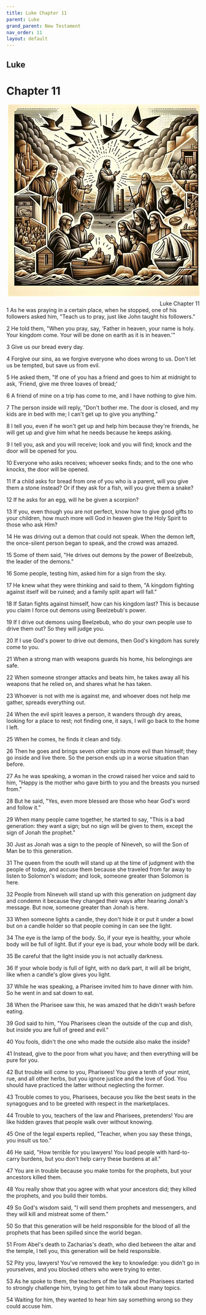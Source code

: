```yaml
---
title: Luke Chapter 11
parent: Luke
grand_parent: New Testament
nav_order: 11
layout: default
---
```


## Luke

# Chapter 11

<div style="clear: both; text-align: right;">
    <img src="/assets/Image/Luke/500/11.jpg" alt="Luke Chapter 11" class="chapter-image" style="max-width: 100%; height: auto; float: right; margin: 0 0 10px 10px; padding-left: 10%;">
    <figcaption style="font-size: 14px;">Luke Chapter 11</figcaption>
</div>
1 As he was praying in a certain place, when he stopped, one of his followers asked him, "Teach us to pray, just like John taught his followers."

2 He told them, "When you pray, say, 'Father in heaven, your name is holy. Your kingdom come. Your will be done on earth as it is in heaven.'"

3 Give us our bread every day.

4 Forgive our sins, as we forgive everyone who does wrong to us. Don't let us be tempted, but save us from evil.

5 He asked them, "If one of you has a friend and goes to him at midnight to ask, 'Friend, give me three loaves of bread;'

6 A friend of mine on a trip has come to me, and I have nothing to give him.

7 The person inside will reply, "Don't bother me. The door is closed, and my kids are in bed with me; I can't get up to give you anything."

8 I tell you, even if he won't get up and help him because they're friends, he will get up and give him what he needs because he keeps asking.

9 I tell you, ask and you will receive; look and you will find; knock and the door will be opened for you.

10 Everyone who asks receives; whoever seeks finds; and to the one who knocks, the door will be opened.

11 If a child asks for bread from one of you who is a parent, will you give them a stone instead? Or if they ask for a fish, will you give them a snake?

12 If he asks for an egg, will he be given a scorpion?

13 If you, even though you are not perfect, know how to give good gifts to your children, how much more will God in heaven give the Holy Spirit to those who ask Him?

14 He was driving out a demon that could not speak. When the demon left, the once-silent person began to speak, and the crowd was amazed.

15 Some of them said, "He drives out demons by the power of Beelzebub, the leader of the demons."

16 Some people, testing him, asked him for a sign from the sky.

17 He knew what they were thinking and said to them, "A kingdom fighting against itself will be ruined; and a family split apart will fall."

18 If Satan fights against himself, how can his kingdom last? This is because you claim I force out demons using Beelzebub's power.

19 If I drive out demons using Beelzebub, who do your own people use to drive them out? So they will judge you.

20 If I use God's power to drive out demons, then God's kingdom has surely come to you.

21 When a strong man with weapons guards his home, his belongings are safe.

22 When someone stronger attacks and beats him, he takes away all his weapons that he relied on, and shares what he has taken.

23 Whoever is not with me is against me, and whoever does not help me gather, spreads everything out.

24 When the evil spirit leaves a person, it wanders through dry areas, looking for a place to rest; not finding one, it says, I will go back to the home I left.

25 When he comes, he finds it clean and tidy.

26 Then he goes and brings seven other spirits more evil than himself; they go inside and live there. So the person ends up in a worse situation than before.

27 As he was speaking, a woman in the crowd raised her voice and said to him, "Happy is the mother who gave birth to you and the breasts you nursed from."

28 But he said, "Yes, even more blessed are those who hear God's word and follow it."

29 When many people came together, he started to say, "This is a bad generation: they want a sign; but no sign will be given to them, except the sign of Jonah the prophet."

30 Just as Jonah was a sign to the people of Nineveh, so will the Son of Man be to this generation.

31 The queen from the south will stand up at the time of judgment with the people of today, and accuse them because she traveled from far away to listen to Solomon's wisdom; and look, someone greater than Solomon is here.

32 People from Nineveh will stand up with this generation on judgment day and condemn it because they changed their ways after hearing Jonah's message. But now, someone greater than Jonah is here.

33 When someone lights a candle, they don't hide it or put it under a bowl but on a candle holder so that people coming in can see the light.

34 The eye is the lamp of the body. So, if your eye is healthy, your whole body will be full of light. But if your eye is bad, your whole body will be dark.

35 Be careful that the light inside you is not actually darkness.

36 If your whole body is full of light, with no dark part, it will all be bright, like when a candle's glow gives you light.

37 While he was speaking, a Pharisee invited him to have dinner with him. So he went in and sat down to eat.

38 When the Pharisee saw this, he was amazed that he didn't wash before eating.

39 God said to him, "You Pharisees clean the outside of the cup and dish, but inside you are full of greed and evil."

40 You fools, didn't the one who made the outside also make the inside?

41 Instead, give to the poor from what you have; and then everything will be pure for you.

42 But trouble will come to you, Pharisees! You give a tenth of your mint, rue, and all other herbs, but you ignore justice and the love of God. You should have practiced the latter without neglecting the former.

43 Trouble comes to you, Pharisees, because you like the best seats in the synagogues and to be greeted with respect in the marketplaces.

44 Trouble to you, teachers of the law and Pharisees, pretenders! You are like hidden graves that people walk over without knowing.

45 One of the legal experts replied, "Teacher, when you say these things, you insult us too."

46 He said, "How terrible for you lawyers! You load people with hard-to-carry burdens, but you don't help carry these burdens at all."

47 You are in trouble because you make tombs for the prophets, but your ancestors killed them.

48 You really show that you agree with what your ancestors did; they killed the prophets, and you build their tombs.

49 So God's wisdom said, "I will send them prophets and messengers, and they will kill and mistreat some of them."

50 So that this generation will be held responsible for the blood of all the prophets that has been spilled since the world began.

51 From Abel's death to Zacharias's death, who died between the altar and the temple, I tell you, this generation will be held responsible.

52 Pity you, lawyers! You've removed the key to knowledge: you didn't go in yourselves, and you blocked others who were trying to enter.

53 As he spoke to them, the teachers of the law and the Pharisees started to strongly challenge him, trying to get him to talk about many topics.

54 Waiting for him, they wanted to hear him say something wrong so they could accuse him.


